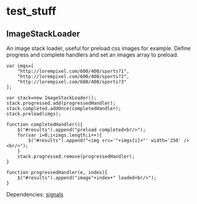test_stuff
==========

ImageStackLoader
----------------

An image stack loader, useful for preload css images for example.
Define progress and complete handlers and set an images array to preload.

	var imgs=[
		"http://lorempixel.com/600/400/sports?1",
		"http://lorempixel.com/600/400/sports?2",
		"http://lorempixel.com/600/400/sports?3"
	];
	
	var stack=new ImageStackLoader();
	stack.progressed.add(progressedHandler);
	stack.completed.addOnce(completedHandler);
	stack.preload(imgs);

	function completedHandler(){
		$("#results").append("preload completed<br/>");
		for(var i=0;i<imgs.length;i++){
			$("#results").append("<img src='"+imgs[i]+"' width='250' /><br/>");
		}
		stack.progressed.remove(progressedHandler);
	}

	function progressedHandler(e, index){
		$("#results").append("image"+index+" loaded<br/>");
	}

Dependencies: [signals](https://github.com/millermedeiros/js-signals)
